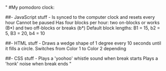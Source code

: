 "
#My pomodoro clock:

##- JavaScript stuff -
Is synced to the computer clock and resets every hour
Cannot be paused
Has four blocks per hour: two on-blocks or works (B*) and two off-blocks or breaks (b*)
Default block lengths: B1 = 15, b2 = 5, B3 = 20, b4 = 10


##- HTML stuff - 
Draws a wedge shape of 1 degree every 10 seconds until it fills a circle.
Switches from Color 1 to Color 2 depending 


##- CSS stuff -
Plays a 'yoohoo' whistle sound when break starts
Plays a 'honk' noise when break ends
"